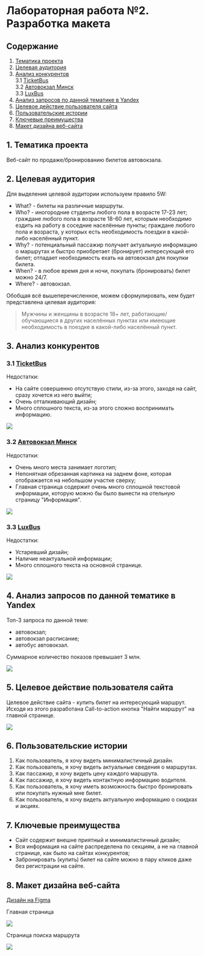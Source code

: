 # Лабораторная работа №2. Разработка макета  
  
## Содержание  
1. [Тематика проекта](#1-Тематика-проекта)  
2. [Целевая аудитория](#2-Целевая-аудитория)  
3. [Анализ конкурентов](#3-Анализ-конкурентов)  
3.1 [TicketBus](#31-TicketBus)  
3.2 [Автовокзал Минск](#32-Автовокзал-Минск)  
3.3 [LuxBus](#33-LuxBus)  
4. [Анализ запросов по данной тематике в Yandex](#4-Анализ-запросов-по-данной-тематике-в-Yandex)  
5. [Целевое действие пользователя сайта](#5-Целевое-действие-пользователя-сайта)  
6. [Пользовательские истории](#6-Пользовательские-истории)  
7. [Ключевые преимущества](#7-Ключевые-преимущества)  
8. [Макет дизайна веб-сайта](#8-Макет-дизайна-веб-сайта)  
  
## 1. Тематика проекта  
Веб-сайт по продаже/бронированию билетов автовокзала.  
  
## 2. Целевая аудитория  
Для выделения целевой аудитории используем правило 5W:  
* What? - билеты на различные маршруты.  
* Who? - иногородние студенты любого пола в возрасте 17-23 лет; граждане любого пола в возрасте 18-60 лет, которым необходимо ездить на работу в соседние населённые пункты; граждане любого пола и возраста, у которых есть необходимость поездки в какой-либо населённый пункт.  
* Why? - потенциальный пассажир получает актуальную информацию о маршрутах и быстро приобретает (бронирует) интересующий его билет; отпадает необходимость ехать на автовокзал для покупки билета.  
* When? - в любое время дня и ночи, покупать (бронировать) билет можно 24/7.  
* Where? - автовокзал.  
  
Обобщая всё вышеперечисленное, можем сформулировать, кем будет представлена целевая аудитория:  
> Мужчины и женщины в возрасте 18+ лет, работающие/обучающиеся в других населённых пунктах или имеющие необходимость в поездке в какой-либо населённый пункт.  
    
## 3. Анализ конкурентов  
### 3.1 [TicketBus](http://ticketbus.by/)  
Недостатки:  
* На сайте совершенно отсутствую стили, из-за этого, заходя на сайт, сразу хочется из него выйти;  
* Очень отталкивающий дизайн;  
* Много сплошного текста, из-за этого сложно воспринимать информацию.  
  
![](https://i.imgur.com/mVDeF00.png)  
  
### 3.2 [Автовокзал Минск](https://avtovokzal-minsk.ru/)  
Недостатки:  
* Очень много места занимает логотип;  
* Непонятная обрезанная картинка на заднем фоне, которая отображается на небольшом участке сверху;  
* Главная страница содержит очень много сплошной текстовой информации, которую можно бы было вынести на отельную страницу "Информация".  
  
![](https://i.imgur.com/pom6I3I.png)
  
### 3.3 [LuxBus](https://luxbus.by/)  
Недостатки:  
* Устаревший дизайн;  
* Наличие неактуальной информации;  
* Много сплошного текста на основной странице.  
  
![](https://i.imgur.com/pTmv6uh.png)  
  
## 4. Анализ запросов по данной тематике в Yandex  
Топ-3 запроса по данной теме:  
* автовокзал;  
* автовокзал расписание;  
* автобус автовокзал.  
  
Суммарное количество показов превышает 3 млн.  
  
![](https://i.imgur.com/sAkhRtC.png)  
  
## 5. Целевое действие пользователя сайта  
Целевое действие сайта - купить билет на интересующий маршрут.  
Исходя из этого разработана Call-to-action кнопка "Найти маршрут" на главной странице.  
  
![](https://i.imgur.com/wkNT1ZZ.png)  
  
## 6. Пользовательские истории  
1. Как пользователь, я хочу видеть минималистичный дизайн.  
2. Как пользователь, я хочу видеть актуальные сведения о маршрутах.  
3. Как пассажир, я хочу видеть цену каждого маршрута.  
4. Как пассажир, я хочу видеть контактную информацию водителя.  
5. Как пользователь, я хочу иметь возможность быстро бронировать или покупать нужный мне билет.  
6. Как пользователь, я хочу видеть актуальную информацию о скидках и акциях.  
  
## 7. Ключевые преимущества  
* Сайт содержит внешне приятный и минималистичный дизайн;  
* Вся информация на сайте распределена по секциям, а не на главной странице, как было на сайтах конкурентов;  
* Забронировать (купить) билет на сайте можно в пару кликов даже без регистрации на сайте.  
  
## 8. Макет дизайна веб-сайта  
[Дизайн на Figma](https://www.figma.com/file/xzRbhq8Uj6eJXLhWNA9uIl/BusStation)  
  
Главная страница  
  
![](https://i.imgur.com/lIR2QdZ.png)  
  
Страница поиска маршрута  
  
![](https://i.imgur.com/6TWDMF4.png)
  
